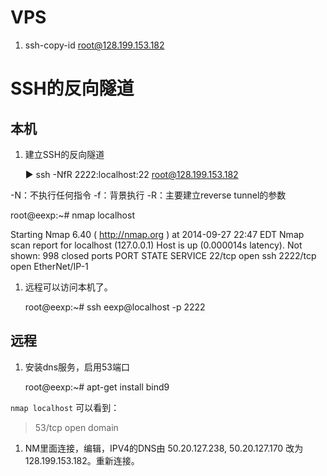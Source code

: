 <head>
<title>VPS</title>
<meta http-equiv="content-type" content="text/html; charset=UTF-8">
<link href="mkd.css" rel="stylesheet" type="text/css">
</head>

VPS
========================

1. ssh-copy-id root@128.199.153.182



SSH的反向隧道
========================

本机
------

1. 建立SSH的反向隧道

	▶ ssh -NfR 2222:localhost:22 root@128.199.153.182

-N：不执行任何指令
-f：背景执行
-R：主要建立reverse tunnel的参数

root@eexp:~# nmap localhost

Starting Nmap 6.40 ( http://nmap.org ) at 2014-09-27 22:47 EDT
Nmap scan report for localhost (127.0.0.1)
Host is up (0.000014s latency).
Not shown: 998 closed ports
PORT     STATE SERVICE
22/tcp   open  ssh
2222/tcp open  EtherNet/IP-1

1. 远程可以访问本机了。

	root@eexp:~# ssh eexp@localhost -p 2222


远程
-----

1. 安装dns服务，启用53端口

	root@eexp:~# apt-get install bind9

`nmap localhost` 可以看到： 
> 53/tcp open  domain


1. NM里面连接，编辑，IPV4的DNS由 50.20.127.238, 50.20.127.170 改为 128.199.153.182。重新连接。

